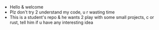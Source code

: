 - Hello & welcome
- Plz don't try 2 understand my code, u r wasting time
- This is a student's repo & he wants 2 play with some small projects, c or rust, tell him if u have any interesting idea
